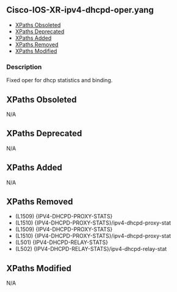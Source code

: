 ## Cisco-IOS-XR-ipv4-dhcpd-oper.yang

- [XPaths Obsoleted](#xpaths-obsoleted)
- [XPaths Deprecated](#xpaths-deprecated)
- [XPaths Added](#xpaths-added)
- [XPaths Removed](#xpaths-removed)
- [XPaths Modified](#xpaths-modified)

### Description

Fixed oper for dhcp statistics and binding.

## XPaths Obsoleted

N/A

## XPaths Deprecated

N/A

## XPaths Added

N/A

## XPaths Removed

- (L1509)	{IPV4-DHCPD-PROXY-STATS}
- (L1510)	{IPV4-DHCPD-PROXY-STATS}/ipv4-dhcpd-proxy-stat
- (L1509)	{IPV4-DHCPD-PROXY-STATS}
- (L1510)	{IPV4-DHCPD-PROXY-STATS}/ipv4-dhcpd-proxy-stat
- (L501)	{IPV4-DHCPD-RELAY-STATS}
- (L502)	{IPV4-DHCPD-RELAY-STATS}/ipv4-dhcpd-relay-stat

## XPaths Modified

N/A

